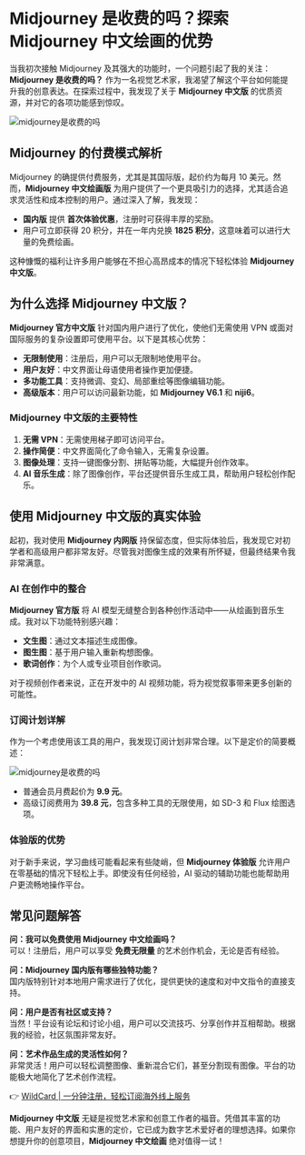 # Midjourney 是收费的吗？探索 Midjourney 中文绘画的优势

当我初次接触 Midjourney 及其强大的功能时，一个问题引起了我的关注：**Midjourney 是收费的吗？** 作为一名视觉艺术家，我渴望了解这个平台如何能提升我的创意表达。在探索过程中，我发现了关于 **Midjourney 中文版** 的优质资源，并对它的各项功能感到惊叹。

![midjourney是收费的吗](https://bbtdd.com/img/694684579057.webp_q520)

## Midjourney 的付费模式解析

Midjourney 的确提供付费服务，尤其是其国际版，起价约为每月 10 美元。然而，**Midjourney 中文绘画版** 为用户提供了一个更具吸引力的选择，尤其适合追求灵活性和成本控制的用户。通过深入了解，我发现：

- **国内版** 提供 **首次体验优惠**，注册时可获得丰厚的奖励。
- 用户可立即获得 20 积分，并在一年内兑换 **1825 积分**，这意味着可以进行大量的免费绘画。

这种慷慨的福利让许多用户能够在不担心高昂成本的情况下轻松体验 **Midjourney 中文版**。

## 为什么选择 Midjourney 中文版？

**Midjourney 官方中文版** 针对国内用户进行了优化，使他们无需使用 VPN 或面对国际服务的复杂设置即可使用平台。以下是其核心优势：

- **无限制使用**：注册后，用户可以无限制地使用平台。
- **用户友好**：中文界面让母语使用者操作更加便捷。
- **多功能工具**：支持微调、变幻、局部重绘等图像编辑功能。
- **高级版本**：用户可以访问最新功能，如 **Midjourney V6.1** 和 **niji6**。

### Midjourney 中文版的主要特性

1. **无需 VPN**：无需使用梯子即可访问平台。
2. **操作简便**：中文界面简化了命令输入，无需复杂设置。
3. **图像处理**：支持一键图像分割、拼贴等功能，大幅提升创作效率。
4. **AI 音乐生成**：除了图像创作，平台还提供音乐生成工具，帮助用户轻松创作配乐。

## 使用 Midjourney 中文版的真实体验

起初，我对使用 **Midjourney 内网版** 持保留态度，但实际体验后，我发现它对初学者和高级用户都非常友好。尽管我对图像生成的效果有所怀疑，但最终结果令我非常满意。

### AI 在创作中的整合

**Midjourney 官方版** 将 AI 模型无缝整合到各种创作活动中——从绘画到音乐生成。我对以下功能特别感兴趣：

- **文生图**：通过文本描述生成图像。
- **图生图**：基于用户输入重新构想图像。
- **歌词创作**：为个人或专业项目创作歌词。

对于视频创作者来说，正在开发中的 AI 视频功能，将为视觉叙事带来更多创新的可能性。

### 订阅计划详解

作为一个考虑使用该工具的用户，我发现订阅计划非常合理。以下是定价的简要概述：

![midjourney是收费的吗](https://bbtdd.com/img/0977340484410.webp_q520)

- 普通会员月费起价为 **9.9 元**。
- 高级订阅费用为 **39.8 元**，包含多种工具的无限使用，如 SD-3 和 Flux 绘图选项。

### 体验版的优势

对于新手来说，学习曲线可能看起来有些陡峭，但 **Midjourney 体验版** 允许用户在零基础的情况下轻松上手。即使没有任何经验，AI 驱动的辅助功能也能帮助用户更流畅地操作平台。

## 常见问题解答

**问：我可以免费使用 Midjourney 中文绘画吗？**  
可以！注册后，用户可以享受 **免费无限量** 的艺术创作机会，无论是否有经验。

**问：Midjourney 国内版有哪些独特功能？**  
国内版特别针对本地用户需求进行了优化，提供更快的速度和对中文指令的直接支持。

**问：用户是否有社区或支持？**  
当然！平台设有论坛和讨论小组，用户可以交流技巧、分享创作并互相帮助。根据我的经验，社区氛围非常友好。

**问：艺术作品生成的灵活性如何？**  
非常灵活！用户可以轻松调整图像、重新混合它们，甚至分割现有图像。平台的功能极大地简化了艺术创作流程。

👉 [WildCard | 一分钟注册，轻松订阅海外线上服务](https://bbtdd.com/WildCard)

**Midjourney 中文版** 无疑是视觉艺术家和创意工作者的福音。凭借其丰富的功能、用户友好的界面和实惠的定价，它已成为数字艺术爱好者的理想选择。如果你想提升你的创意项目，**Midjourney 中文绘画** 绝对值得一试！